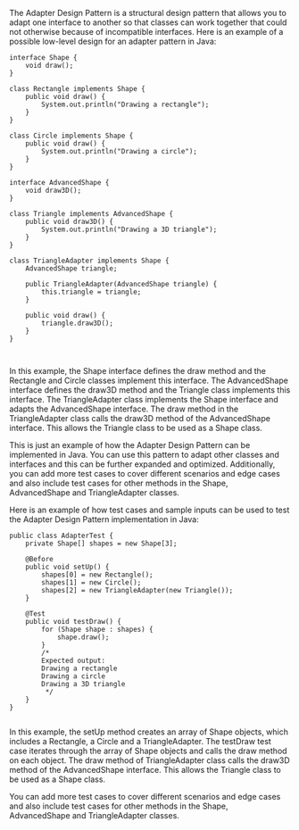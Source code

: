 The Adapter Design Pattern is a structural design pattern that allows you to adapt one interface to another so that classes can work together that could not otherwise because of incompatible interfaces. Here is an example of a possible low-level design for an adapter pattern in Java:


```
interface Shape {
    void draw();
}

class Rectangle implements Shape {
    public void draw() {
        System.out.println("Drawing a rectangle");
    }
}

class Circle implements Shape {
    public void draw() {
        System.out.println("Drawing a circle");
    }
}

interface AdvancedShape {
    void draw3D();
}

class Triangle implements AdvancedShape {
    public void draw3D() {
        System.out.println("Drawing a 3D triangle");
    }
}

class TriangleAdapter implements Shape {
    AdvancedShape triangle;

    public TriangleAdapter(AdvancedShape triangle) {
        this.triangle = triangle;
    }

    public void draw() {
        triangle.draw3D();
    }
}



```

In this example, the Shape interface defines the draw method and the Rectangle and Circle classes implement this interface. The AdvancedShape interface defines the draw3D method and the Triangle class implements this interface. The TriangleAdapter class implements the Shape interface and adapts the AdvancedShape interface. The draw method in the TriangleAdapter class calls the draw3D method of the AdvancedShape interface. This allows the Triangle class to be used as a Shape class.

This is just an example of how the Adapter Design Pattern can be implemented in Java. You can use this pattern to adapt other classes and interfaces and this can be further expanded and optimized. Additionally, you can add more test cases to cover different scenarios and edge cases and also include test cases for other methods in the Shape, AdvancedShape and TriangleAdapter classes.


Here is an example of how test cases and sample inputs can be used to test the Adapter Design Pattern implementation in Java:

```
public class AdapterTest {
    private Shape[] shapes = new Shape[3];

    @Before
    public void setUp() {
        shapes[0] = new Rectangle();
        shapes[1] = new Circle();
        shapes[2] = new TriangleAdapter(new Triangle());
    }

    @Test
    public void testDraw() {
        for (Shape shape : shapes) {
            shape.draw();
        }
        /*
        Expected output:
        Drawing a rectangle
        Drawing a circle
        Drawing a 3D triangle
         */
    }
}


```

In this example, the setUp method creates an array of Shape objects, which includes a Rectangle, a Circle and a TriangleAdapter. The testDraw test case iterates through the array of Shape objects and calls the draw method on each object. The draw method of TriangleAdapter class calls the draw3D method of the AdvancedShape interface. This allows the Triangle class to be used as a Shape class.

You can add more test cases to cover different scenarios and edge cases and also include test cases for other methods in the Shape, AdvancedShape and TriangleAdapter classes.

